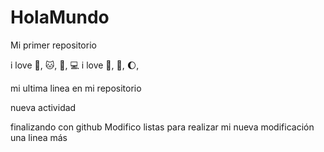 # HolaMundo

Mi primer repositorio

i love :dog:, :cat:, :sunflower:, :computer:
i love :icecream:, :book:, :moon:,

mi ultima linea en mi repositorio

nueva actividad

finalizando con github
Modifico listas para realizar mi nueva modificación
una linea más
